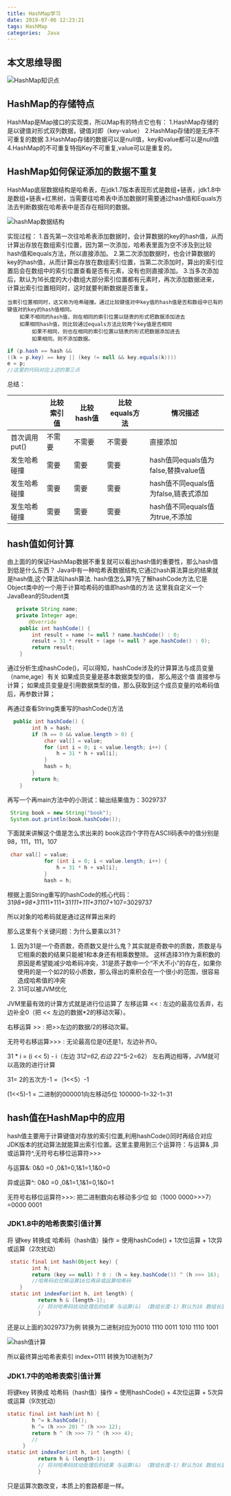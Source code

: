 ```yaml
---
title: HashMap学习
date: 2019-07-06 12:23:21
tags: HashMap
categories:  Java
---
```

## 本文思维导图

![HashMap知识点](https://bobi-1258060032.cos.ap-chengdu.myqcloud.com/Java/HashMap.png?q-sign-algorithm=sha1&q-ak=AKIDVnsTrvTgFf9G9myYbpmT3OVgeOypNtAE&q-sign-time=1567431563;1630503563&q-key-time=1567431563;1630503563&q-header-list=&q-url-param-list=&q-signature=ea88575ab261704c0152ca4977ee7e721d2d309c)
<!-- more -->
## HashMap的存储特点
HashMap是Map接口的实现类，所以Map有的特点它也有：
1.HashMap存储的是以键值对形式双列数据，键值对即（key-value）
2.HashMap存储的是无序不可重复的数据
3.HashMap存储的数据可以是null值，key和value都可以是null值
4.HashMap的不可重复特指Key不可重复,value可以是重复的。

## HashMap如何保证添加的数据不重复
HashMap底层数据结构是哈希表，在jdk1.7版本表现形式是数组+链表，jdk1.8中是数组+链表+红黑树，当需要往哈希表中添加数据时需要通过hash值和Equals方法去判断数据在哈希表中是否存在相同的数据。

![hashMap数据结构](https://bobi-1258060032.cos.ap-chengdu.myqcloud.com/Java/hash_data_structure.png?q-sign-algorithm=sha1&q-ak=AKIDVnsTrvTgFf9G9myYbpmT3OVgeOypNtAE&q-sign-time=1567438101;1630510101&q-key-time=1567438101;1630510101&q-header-list=&q-url-param-list=&q-signature=1437633863269cb1def3067fe2431071391b9a6f)

实现过程：
1.首先第一次往哈希表添加数据时，会计算数据的key的hash值，从而计算出存放在数组索引位置，因为第一次添加，哈希表里面为空不涉及到比较hash值和equals方法，所以直接添加。
2.第二次添加数据时，也会计算数据的key的hash值，从而计算出存放在数组索引位置，当第二次添加时，算出的索引位置后会在数组中的索引位置查看是否有元素，没有也则直接添加。
3.当多次添加后，默认为16长度的大小数组大部分索引位置都有元素时，再次添加数据进来，计算出索引位置相同时，这时就要判断数据是否重复。

	当索引位置相同时，这又称为哈希碰撞。通过比较键值对中key值的hash值是否和数组中已有的键值对的key的hash值相同。
		如果不相同的hash值，则在相同的索引位置以链表的形式把数据添加进去
		如果相同hash值，则比较通过equals方法比较两个key值是否相同
			如果不相同，则也在相同的索引位置以链表的形式把数据添加进去
			如果相同，则不添加数据。
```java
if (p.hash == hash &&
((k = p.key) == key || (key != null && key.equals(k))))
e = p;
//这里的代码对应上述的第三点
```
总结：

|           | 比较索引值 | 比较hash值 | 比较equals方法 | 情况描述                         |
| --------- | ----- | ------- | ---------- | ---------------------------- |
| 首次调用put() | 不需要   | 不需要     | 不需要        | 直接添加                         |
| 发生哈希碰撞    | 需要    | 需要      | 需要         | hash值同equals值为false,替换value值 |
| 发生哈希碰撞    | 需要    | 需要      | 需要         | hash值不同equals值为false,链表式添加   |
| 发生哈希碰撞    | 需要    | 需要      | 需要         | hash值不同equals值为true,不添加      |

## hash值如何计算
由上面的的保证HashMap数据不重复就可以看出hash值的重要性，那么hash值到低是什么东西？
Java中有一种哈希表数据结构,它通过hash算法算出的结果就是hash值,这个算法叫hash算法.
hash值怎么算?先了解hashCode方法,它是Object类中的一个用于计算哈希码的值即hash值的方法
这里我自定义一个JavaBean的Student类
```java
   private String name;
   private Integer age;
       @Override
    public int hashCode() {
        int result = name != null ? name.hashCode() : 0;
        result = 31 * result + (age != null ? age.hashCode() : 0);
        return result;
    }
```
通过分析生成hashCode()，可以得知，hashCode涉及的计算算法与成员变量（name,age）有关
如果成员变量是基本数据类型的值， 那么用这个值 直接参与计算； 
如果成员变量是引用数据类型的值，那么获取到这个成员变量的哈希码值后，再参数计算；

再通过查看String类重写的hashCode()方法
```java
  public int hashCode() {
        int h = hash;
        if (h == 0 && value.length > 0) {
            char val[] = value;
            for (int i = 0; i < value.length; i++) {
                h = 31 * h + val[i];
            }
            hash = h;
        }
        return h;
    }
```
再写一个再main方法中的小测试：输出结果值为：3029737
```java
 String book = new String("book");
 System.out.println(book.hashCode());
```
下面就来讲解这个值是怎么求出来的
book这四个字符在ASCII码表中的值分别是98，111，111，107
```java
 char val[] = value;
            for (int i = 0; i < value.length; i++) {
                h = 31 * h + val[i];
            }
            hash = h;
```
根据上面String重写的hashCode的核心代码：
31*98+98+31*111+111+31*111+111+31*107+107=3029737

所以对象的哈希码就是通过这样算出来的

那么这里有个关键问题：为什么要乘以31？
1. 因为31是一个奇质数，奇质数又是什么鬼？其实就是奇数中的质数，质数是与它相乘的数的结果只能被1和本身还有相乘数整除。
   这样选择31作为乘积数的原因是希望能减少哈希码冲突，31是质子数中一个“不大不小”的存在，如果你使用的是一个如2的较小质数，那么得出的乘积会在一个很小的范围，很容易造成哈希值的冲突
2. 31可以被JVM优化

JVM里最有效的计算方式就是进行位运算了
左移运算 << : 左边的最高位丢弃，右边补全0（把 << 左边的数据*2的移动次幂）。

右移运算 >> : 把>>左边的数据/2的移动次幂。

无符号右移运算>>> : 无论最高位是0还是1，左边补齐0。 　　

31 * i = (i << 5) - i（左边  31*2=62,右边   2*2^5-2=62） 左右两边相等，JVM就可以高效的进行计算

31=  2的五次方-1   =（1<<5）-1  

(1<<5)-1 =	二进制的000001向左移动5位	100000-1=32-1=31

## hash值在HashMap中的应用
hash值主要用于计算键值对存放的索引位置,利用hashCode()同时再结合对应JDK版本的扰动算法就能算出索引位置。这里主要用到三个运算符：与运算& ,异或运算符^,无符号右移位运算符>>>

与运算&: 	0&0 =0 ,0&1=0,1&1=1,1&0=0

异或运算^: 	0&0 =0 ,0&1=1,1&1=0,1&0=1

无符号右移位运算符>>>:	把二进制数向右移动多少位 如（1000 0000>>>7）=0000 0001

### JDK1.8中的哈希表索引值计算

将 键key 转换成 哈希码（hash值）操作 = 使用hashCode() + 1次位运算 + 1次异或运算（2次扰动）
```java
 static final int hash(Object key) {
        int h;
        return (key == null) ? 0 : (h = key.hashCode()) ^ (h >>> 16);
        //哈希码右位移运算16位再异或运算哈希码
    }
 static int indexFor(int h, int length) {  
          return h & (length-1); 
          // 将对哈希码扰动处理后的结果 与运算(&) （数组长度-1）默认为16 数组长度-1=15=00001111，最终得到存储在数组table的位置（即数组下标、索引）
          }
```
还是以上面的3029737为例 转换为二进制对应为0010 1110 0011 1010 1110 1001

![hash值计算](https://bobi-1258060032.cos.ap-chengdu.myqcloud.com/Java/hashcode_math.png?q-sign-algorithm=sha1&q-ak=AKIDVnsTrvTgFf9G9myYbpmT3OVgeOypNtAE&q-sign-time=1567440718;1630512718&q-key-time=1567440718;1630512718&q-header-list=&q-url-param-list=&q-signature=b13ec9d27e562c8eb8d5f94918e45d96cedd28c0)

所以最终算出哈希表索引 index=0111 转换为10进制为7

### JDK1.7中的哈希表索引值计算
将键key 转换成 哈希码（hash值）操作  = 使用hashCode() + 4次位运算 + 5次异或运算（9次扰动）
```java
static final int hash(int h) {
        h ^= k.hashCode(); 
        h ^= (h >>> 20) ^ (h >>> 12);
        return h ^ (h >>> 7) ^ (h >>> 4);
        //
     }
static int indexFor(int h, int length) {  
          return h & (length-1); 
          // 将对哈希码扰动处理后的结果 与运算(&) （数组长度-1）默认为16 数组长度-1=15=00001111，最终得到存储在数组table的位置（即数组下标、索引）
          }
```
只是运算次数改变，本质上的套路都是一样。